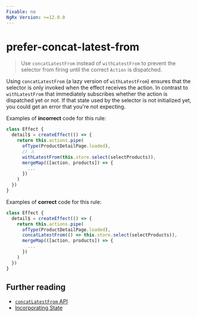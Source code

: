 ```yaml
---
Fixable: no
NgRx Version: >=12.0.0
---
```


# prefer-concat-latest-from

> Use `concatLatestFrom` instead of `withLatestFrom` to prevent the selector from firing until the correct `Action` is dispatched.

<!-- Everything above this generated, do not edit -->
<!-- MANUAL-DOC:START -->

Using `concatLatestFrom` (a lazy version of `withLatestFrom`) ensures that the selector is only invoked when the effect receives the action.
In contrast to `withLatestFrom` that immediately subscribes whether the action is dispatched yet or not. If that state used by the selector is not initialized yet, you could get an error that you're not expecting.

Examples of **incorrect** code for this rule:

```ts
class Effect {
  detail$ = createEffect(() => {
    return this.actions.pipe(
      ofType(ProductDetailPage.loaded),
      // ⚠
      withLatestFrom(this.store.select(selectProducts)),
      mergeMap(([action, products]) => {
        ...
      })
    )
  })
}
```

Examples of **correct** code for this rule:

```ts
class Effect {
  detail$ = createEffect(() => {
    return this.actions.pipe(
      ofType(ProductDetailPage.loaded),
      concatLatestFrom(() => this.store.select(selectProducts)),
      mergeMap(([action, products]) => {
        ...
      })
    )
  })
}
```

## Further reading

- [`concatLatestFrom` API](https://ngrx.io/api/effects/concatLatestFrom)
- [Incorporating State](https://ngrx.io/guide/effects#incorporating-state)
